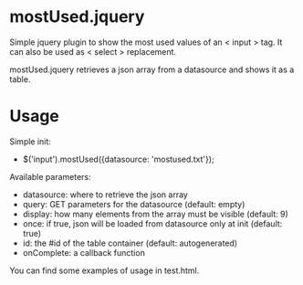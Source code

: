 mostUsed.jquery
===================

Simple jquery plugin to show the most used values of an < input > tag.
It can also be used as < select > replacement.

mostUsed.jquery retrieves a json array from a datasource and shows it as a table.

Usage
=======

Simple init:
- $('input').mostUsed({datasource: 'mostused.txt'});

Available parameters:
- datasource: where to retrieve the json array
- query: GET parameters for the datasource (default: empty)
- display: how many elements from the array must be visible (default: 9)
- once: if true, json will be loaded from datasource only at init (default: true)
- id: the #id of the table container (default: autogenerated)
- onComplete: a callback function

You can find some examples of usage in test.html.